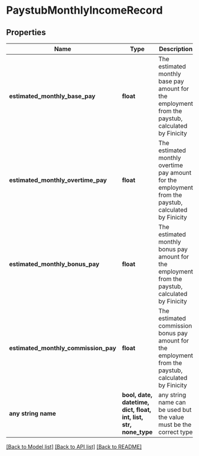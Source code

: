 # PaystubMonthlyIncomeRecord


## Properties
Name | Type | Description | Notes
------------ | ------------- | ------------- | -------------
**estimated_monthly_base_pay** | **float** | The estimated monthly base pay amount for the employment from the paystub, calculated by Finicity | [optional] 
**estimated_monthly_overtime_pay** | **float** | The estimated monthly overtime pay amount for the employment from the paystub, calculated by Finicity | [optional] 
**estimated_monthly_bonus_pay** | **float** | The estimated monthly bonus pay amount for the employment from the paystub, calculated by Finicity | [optional] 
**estimated_monthly_commission_pay** | **float** | The estimated commission bonus pay amount for the employment from the paystub, calculated by Finicity | [optional] 
**any string name** | **bool, date, datetime, dict, float, int, list, str, none_type** | any string name can be used but the value must be the correct type | [optional]

[[Back to Model list]](../README.md#documentation-for-models) [[Back to API list]](../README.md#documentation-for-api-endpoints) [[Back to README]](../README.md)


